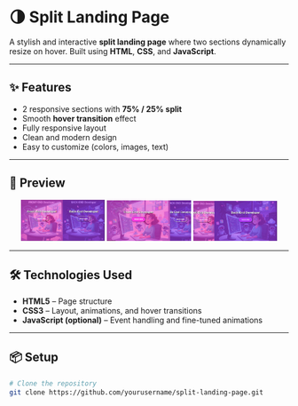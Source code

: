 # 🌗 Split Landing Page

A stylish and interactive **split landing page** where two sections dynamically resize on hover.
Built using **HTML**, **CSS**, and **JavaScript**.

---

## ✨ Features

* 2 responsive sections with **75% / 25% split**
* Smooth **hover transition** effect
* Fully responsive layout
* Clean and modern design
* Easy to customize (colors, images, text)

---

## 🚀 Preview

<p align="center">
  <img src="./pic/prev.png" alt="Preview 1" width="30%" />
  <img src="./pic/prev1.png" alt="Preview 2" width="30%" />
  <img src="./pic/prev2.png" alt="Preview 3" width="30%" />

</p>
 
---

## 🛠️ Technologies Used

* **HTML5** – Page structure
* **CSS3** – Layout, animations, and hover transitions
* **JavaScript (optional)** – Event handling and fine-tuned animations

---


## 📦 Setup

```bash
# Clone the repository
git clone https://github.com/yourusername/split-landing-page.git

